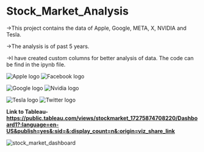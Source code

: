 # Stock_Market_Analysis

->This project contains the data of Apple, Google, META, X, NVIDIA and Tesla. 

->The analysis is of past 5 years. 

->I have created custom columns for better analysis of data. The code can be find in the ipynb file.

![Apple logo](https://github.com/user-attachments/assets/d741e490-7a3e-4d7d-8bfa-b20f6a5bb237) ![Facebook logo](https://github.com/user-attachments/assets/c42bcdf7-b80c-485f-83d5-0abcc4971b84)

![Google logo](https://github.com/user-attachments/assets/0c9083d0-18c7-4406-81ce-8719e5fa1626) ![Nvidia logo](https://github.com/user-attachments/assets/4ab9cf0f-6b4c-4e2e-b05d-15ee1f1c424d)

![Tesla logo](https://github.com/user-attachments/assets/9d00b727-4dc2-44e0-bc69-c1b4809fcc3d) ![Twitter logo](https://github.com/user-attachments/assets/904a7527-911a-4113-9d36-964e6a840395)

**Link to Tableau- https://public.tableau.com/views/stockmarket_17275874708220/Dashboard1?:language=en-US&publish=yes&:sid=&:display_count=n&:origin=viz_share_link**

![stock_market_dashboard](https://github.com/user-attachments/assets/c14744ed-0eb6-445e-a5ea-7131561a6afd)
